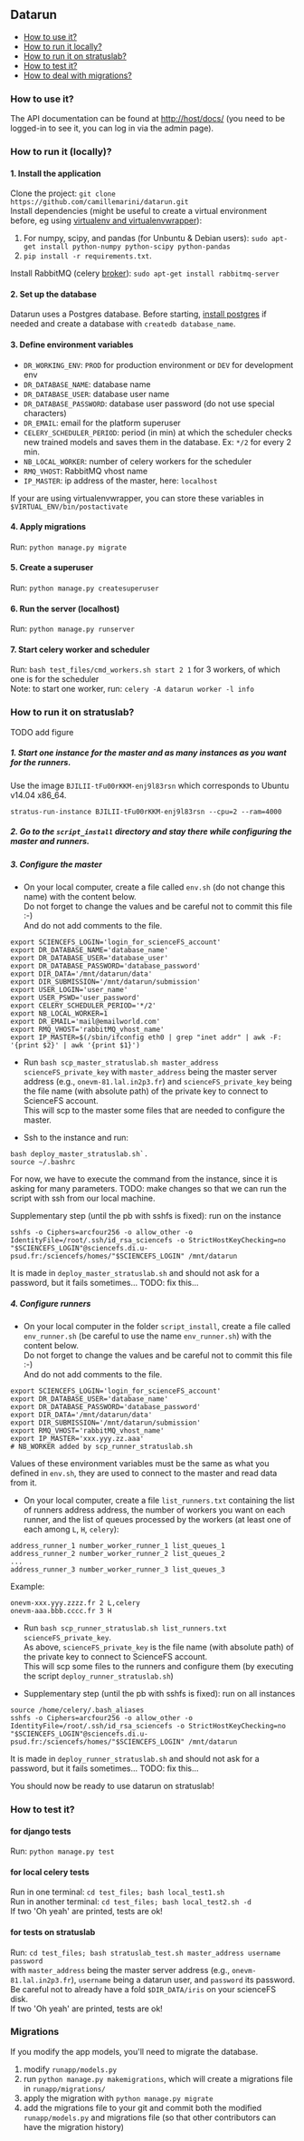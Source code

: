 ## Datarun

* [How to use it?](#how-to-use-it)
* [How to run it locally?](#how-to-run-it-locally)
* [How to run it on stratuslab?](#how-to-run-it-on-stratuslab)
* [How to test it?](#how-to-test-it)
* [How to deal with migrations?](#migrations)

### How to use it?

The API documentation can be found at [http://host/docs/](http://127.0.0.1:8000/docs/) 
(you need to be logged-in to see it, you can log in via the admin page).  

### How to run it (locally)?

#### 1. Install the application

Clone the project: `git clone https://github.com/camillemarini/datarun.git`  
Install dependencies (might be useful to create a virtual environment before, eg using [virtualenv and virtualenvwrapper](https://virtualenvwrapper.readthedocs.org/en/latest/)):  
1. For numpy, scipy, and pandas (for Unbuntu & Debian users): `sudo apt-get install python-numpy python-scipy python-pandas`  
2. `pip install -r requirements.txt`.   

Install RabbitMQ (celery [broker](http://docs.celeryproject.org/en/latest/getting-started/first-steps-with-celery.html#rabbitmq)): `sudo apt-get install rabbitmq-server`   

#### 2. Set up the database
  
Datarun uses a Postgres database. 
Before starting, [install postgres](http://www.postgresql.org/download/) if needed and create a database with `createdb database_name`.   

#### 3. Define environment variables

* `DR_WORKING_ENV`: `PROD` for production environment or `DEV` for development env
* `DR_DATABASE_NAME`: database name  
* `DR_DATABASE_USER`: database user name  
* `DR_DATABASE_PASSWORD`: database user password (do not use special characters)   
* `DR_EMAIL`: email for the platform superuser     
* `CELERY_SCHEDULER_PERIOD`: period (in min) at which the scheduler checks new trained models and saves them in the database. Ex: `*/2` for every 2 min.    
* `NB_LOCAL_WORKER`: number of celery workers for the scheduler   
* `RMQ_VHOST`: RabbitMQ vhost name     
* `IP_MASTER`: ip address of the master, here: `localhost`   


If your are using virtualenvwrapper, you can store these variables in `$VIRTUAL_ENV/bin/postactivate`

#### 4. Apply migrations

Run: `python manage.py migrate`

#### 5. Create a superuser

Run: `python manage.py createsuperuser`  

#### 6. Run the server (localhost)

Run: `python manage.py runserver`

#### 7. Start celery worker and scheduler 

Run: `bash test_files/cmd_workers.sh start 2 1` for 3 workers, of which one is for the scheduler  
Note: to start one worker, run: `celery -A datarun worker -l info`  


### How to run it on stratuslab?

TODO add figure

##### 1. Start one instance for the master and as many instances as you want for the runners.  
Use the image `BJILII-tFu00rKKM-enj9l83rsn` which corresponds to Ubuntu v14.04 x86_64.    
```
stratus-run-instance BJILII-tFu00rKKM-enj9l83rsn --cpu=2 --ram=4000
```

##### 2. Go to the `script_install` directory and stay there while configuring the master and runners.

##### 3. Configure the master

* On your local computer, create a file called `env.sh` (do not change this name) with the content below.  
Do not forget to change the values and be careful not to commit this file :-)  
And do not add comments to the file.     
```
export SCIENCEFS_LOGIN='login_for_scienceFS_account'
export DR_DATABASE_NAME='database_name'
export DR_DATABASE_USER='database_user'
export DR_DATABASE_PASSWORD='database_password'
export DIR_DATA='/mnt/datarun/data'
export DIR_SUBMISSION='/mnt/datarun/submission'
export USER_LOGIN='user_name'
export USER_PSWD='user_password'
export CELERY_SCHEDULER_PERIOD='*/2' 
export NB_LOCAL_WORKER=1
export DR_EMAIL='mail@emailworld.com'
export RMQ_VHOST='rabbitMQ_vhost_name'
export IP_MASTER=$(/sbin/ifconfig eth0 | grep "inet addr" | awk -F: '{print $2}' | awk '{print $1}')
```   

* Run `bash scp_master_stratuslab.sh master_address scienceFS_private_key` with `master_address` being the master server address (e.g., `onevm-81.lal.in2p3.fr`) and `scienceFS_private_key` being the file name (with absolute path) of the private key to connect to ScienceFS account.     
This will scp to the master some files that are needed to configure the master.  

* Ssh to the instance and run: 
```
bash deploy_master_stratuslab.sh`.  
source ~/.bashrc
```
For now, we have to execute the command from the instance, since it is asking for many parameters. TODO: make changes so that we can run the script with ssh from our local machine.   
 
Supplementary step (until the pb with sshfs is fixed): run on the instance
```
sshfs -o Ciphers=arcfour256 -o allow_other -o IdentityFile=/root/.ssh/id_rsa_sciencefs -o StrictHostKeyChecking=no "$SCIENCEFS_LOGIN"@sciencefs.di.u-psud.fr:/sciencefs/homes/"$SCIENCEFS_LOGIN" /mnt/datarun
```
It is made in `deploy_master_stratuslab.sh` and should not ask for a password, but it fails sometimes... TODO: fix this...

##### 4. Configure runners

* On your local computer in the folder `script_install`, create a file called `env_runner.sh` (be careful to use the name `env_runner.sh`) with the content below.  
Do not forget to change the values and be careful not to commit this file :-)  
And do not add comments to the file.
```
export SCIENCEFS_LOGIN='login_for_scienceFS_account'
export DR_DATABASE_USER='database_name'
export DR_DATABASE_PASSWORD='database_password'
export DIR_DATA='/mnt/datarun/data'
export DIR_SUBMISSION='/mnt/datarun/submission'
export RMQ_VHOST='rabbitMQ_vhost_name'
export IP_MASTER='xxx.yyy.zz.aaa'
# NB_WORKER added by scp_runner_stratuslab.sh
```
Values of these environment variables must be the same as what you defined in `env.sh`, they are used to connect to the master and read data from it.


* On your local computer, create a file `list_runners.txt` containing the list of runners address address, the number of workers you want on each runner, and the list of queues processed by the workers (at least one of each among `L`, `H`, `celery`):  
```
address_runner_1 number_worker_runner_1 list_queues_1  
address_runner_2 number_worker_runner_2 list_queues_2   
...
address_runner_3 number_worker_runner_3 list_queues_3   
```  
Example:
```
onevm-xxx.yyy.zzzz.fr 2 L,celery  
onevm-aaa.bbb.cccc.fr 3 H 
```

* Run `bash scp_runner_stratuslab.sh list_runners.txt scienceFS_private_key`.  
As above, `scienceFS_private_key` is the file name (with absolute path) of the private key to connect to ScienceFS account.  
This will scp some files to the runners and configure them (by executing the script `deploy_runner_stratuslab.sh`)  

* Supplementary step (until the pb with sshfs is fixed): run on all instances
```
source /home/celery/.bash_aliases
sshfs -o Ciphers=arcfour256 -o allow_other -o IdentityFile=/root/.ssh/id_rsa_sciencefs -o StrictHostKeyChecking=no "$SCIENCEFS_LOGIN"@sciencefs.di.u-psud.fr:/sciencefs/homes/"$SCIENCEFS_LOGIN" /mnt/datarun
```
It is made in `deploy_runner_stratuslab.sh` and should not ask for a password, but it fails sometimes... TODO: fix this...

You should now be ready to use datarun on stratuslab!  

### How to test it?

#### for django tests
Run: `python manage.py test`

#### for local celery tests
Run in one terminal: `cd test_files; bash local_test1.sh`  
Run in another terminal: `cd test_files; bash local_test2.sh -d`  
If two 'Oh yeah' are printed, tests are ok!     

#### for tests on stratuslab  
Run: `cd test_files; bash stratuslab_test.sh master_address username password`  
with `master_address` being the master server address (e.g., `onevm-81.lal.in2p3.fr`), `username` being a datarun user, and `password` its password.    
Be careful not to already have a fold `$DIR_DATA/iris` on your scienceFS disk.  
If two 'Oh yeah' are printed, tests are ok!     

### Migrations

If you modify the app models, you'll need to migrate the database.  
1. modify `runapp/models.py`  
2. run `python manage.py makemigrations`, which will create a migrations file in `runapp/migrations/` 
3. apply the migration with `python manage.py migrate`  
4. add the migrations file to your git and commit both the modified `runapp/models.py` and migrations file (so that other contributors can have the migration history)    
